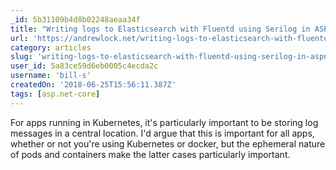 ```yaml
---
_id: 5b31109b4d8b02248aeaa34f
title: "Writing logs to Elasticsearch with Fluentd using Serilog in ASP.NET Core"
url: 'https://andrewlock.net/writing-logs-to-elasticsearch-with-fluentd-using-serilog-in-asp-net-core/'
category: articles
slug: 'writing-logs-to-elasticsearch-with-fluentd-using-serilog-in-aspnet-core'
user_id: 5a83ce59d6eb0005c4ecda2c
username: 'bill-s'
createdOn: '2018-06-25T15:56:11.387Z'
tags: [asp.net-core]
---
```


For apps running in Kubernetes, it's particularly important to be storing log messages in a central location. I'd argue that this is important for all apps, whether or not you're using Kubernetes or docker, but the ephemeral nature of pods and containers make the latter cases particularly important.
